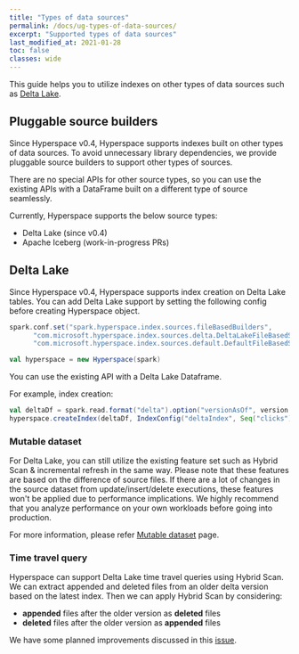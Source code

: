```yaml
---
title: "Types of data sources"
permalink: /docs/ug-types-of-data-sources/
excerpt: "Supported types of data sources"
last_modified_at: 2021-01-28
toc: false
classes: wide
---
```


This guide helps you to utilize indexes on other types of data sources such as [Delta Lake](https://github.com/delta-io/delta).

## Pluggable source builders
Since Hyperspace v0.4, Hyperspace supports indexes built on other types of data sources.
To avoid unnecessary library dependencies, we provide pluggable source builders
to support other types of sources.

There are no special APIs for other source types, 
so you can use the existing APIs with a DataFrame built on a different type of source seamlessly.

Currently, Hyperspace supports the below source types:
- Delta Lake (since v0.4)
- Apache Iceberg (work-in-progress PRs)

## Delta Lake
Since Hyperspace v0.4, Hyperspace supports index creation on Delta Lake tables.
You can add Delta Lake support by setting the following config before creating Hyperspace object.
```scala
spark.conf.set("spark.hyperspace.index.sources.fileBasedBuilders",
      "com.microsoft.hyperspace.index.sources.delta.DeltaLakeFileBasedSourceBuilder," +
      "com.microsoft.hyperspace.index.sources.default.DefaultFileBasedSourceBuilder")

val hyperspace = new Hyperspace(spark)
```

You can use the existing API with a Delta Lake Dataframe.

For example, index creation:
```scala
val deltaDf = spark.read.format("delta").option("versionAsOf", version.get).load(dataPath)
hyperspace.createIndex(deltaDf, IndexConfig("deltaIndex", Seq("clicks"), Seq("Query")))
```

### Mutable dataset
For Delta Lake, you can still utilize the existing feature set such as Hybrid Scan & incremental refresh in the same way.
Please note that these features are based on the difference of source files.
If there are a lot of changes in the source dataset from update/insert/delete executions,
these features won't be applied due to performance implications. We highly recommend 
that you analyze performance on your own workloads before going into production. 

For more information, please refer
[Mutable dataset](https://microsoft.github.io/hyperspace/docs/ug-mutable-dataset/) page.

### Time travel query
Hyperspace can support Delta Lake time travel queries using Hybrid Scan.
We can extract appended and deleted files from an older delta version based on the latest index.
Then we can apply Hybrid Scan by considering:
- **appended** files after the older version as **deleted** files 
- **deleted** files after the older version as **appended** files

We have some planned improvements discussed in this [issue](https://github.com/microsoft/hyperspace/issues/270).

